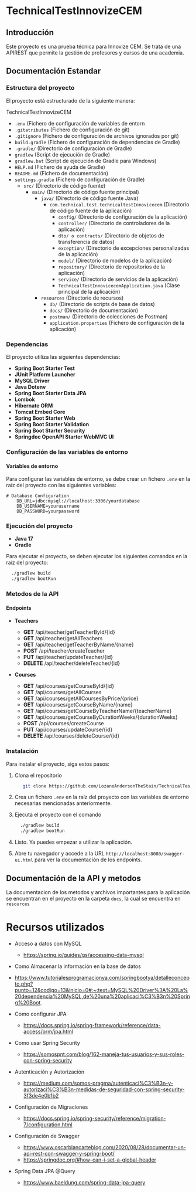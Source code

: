 # TechnicalTestInnovizeCEM

## Introducción

Este proyecto es una prueba técnica para Innovize CEM. 
Se trata de una APIREST que permite la gestión de profesores y cursos de una academia.

## Documentación Estandar

### Estructura del proyecto

El proyecto está estructurado de la siguiente manera:

TechnicalTestInnovizeCEM
* `.env` (Fichero de configuración de variables de entorn
* `.gitatributes` (Fichero de configuración de git)
* `.gitignore` (Fichero de configuración de archivos ignorados por git)
* `build.gradle` (Fichero de configuración de dependencias de Gradle)
* `.gradle/` (Directorio de configuración de Gradle)
* `gradlew` (Script de ejecución de Gradle)
* `gradlew.bat` (Script de ejecución de Gradle para Windows)
* `HELP.md` (Fichero de ayuda de Gradle)
* `README.md` (Fichero de documentación)
* `settings.gradle` (Fichero de configuración de Gradle)
  * `src/` (Directorio de código fuente)
    + `main/` (Directorio de código fuente principal)
        - `java/` (Directorio de código fuente Java)
           - `com.technical.test.technicaltestInnovicecem` (Directorio de código fuente de la aplicación)
              - `config/` (Directorio de configuración de la aplicación)
              - `controller/` (Directorio de controladores de la aplicación)
              - `dto/ o contracts/` (Directorio de objetos de transferencia de datos)
              - `exception/` (Directorio de excepciones personalizadas de la aplicación)
              - `model/` (Directorio de modelos de la aplicación)
              - `repository/` (Directorio de repositorios de la aplicación)
              - `service/` (Directorio de servicios de la aplicación)
              - `TechnicalTestInnovicecemApplication.java` (Clase principal de la aplicación)
        - `resources` (Directorio de recursos)
           - `db/` (Directorio de scripts de base de datos)
           - `docs/` (Directorio de documentación)
           - `postman/` (Directorio de colecciones de Postman)
           - `application.properties` (Fichero de configuración de la aplicación)

### Dependencias

El proyecto utiliza las siguientes dependencias:

- **Spring Boot Starter Test**
- **JUnit Platform Launcher**
- **MySQL Driver**
- **Java Dotenv**
- **Spring Boot Starter Data JPA**
- **Lombok**
- **Hibernate ORM**
- **Tomcat Embed Core**
- **Spring Boot Starter Web**
- **Spring Boot Starter Validation**
- **Spring Boot Starter Security**
- **Springdoc OpenAPI Starter WebMVC UI**

### Configuración de las variables de entorno

#### Variables de entorno

Para configurar las variables de entorno, se debe crear un fichero `.env` en la raíz del proyecto con las siguientes variables:

```properties
# Database Configuration
    DB_URL=jdbc:mysql://localhost:3306/yourdatabase
    DB_USERNAME=yourusername
    DB_PASSWORD=yourpassword
```

### Ejecución del proyecto

- **Java 17**
- **Gradle**

Para ejecutar el proyecto, se deben ejecutar los siguientes comandos en la raíz del proyecto:

```bash
  ./gradlew build
  ./gradlew bootRun
```

### Metodos de la API

#### Endpoints

* **Teachers**
  - **GET** /api/teacher/getTeacherById/{id}
  - **GET** /api/teacher/getAllTeachers
  - **GET** /api/teacher/getTeacherByName/{name}
  - **POST** /api/teacher/createTeacher
  - **PUT** /api/teacher/updateTeacher/{id}
  - **DELETE** /api/teacher/deleteTeacher/{id}


* **Courses**
   - **GET** /api/courses/getCourseById/{id}
   - **GET** /api/courses/getAllCourses
   - **GET** /api/courses/getAllCoursesByPrice/{price}
   - **GET** /api/courses/getCourseByName/{name}
   - **GET** /api/courses/getCourseByTeacherName/{teacherName}
   - **GET** /api/courses/getCourseByDurationWeeks/{durationWeeks}
   - **POST** /api/courses/createCourse
   - **PUT** /api/courses/updateCourse/{id}
   - **DELETE** /api/courses/deleteCourse/{id}

### Instalación

Para instalar el proyecto, siga estos pasos:

1. Clona el repositorio
   ```sh
      git clone https://github.com/LozanoAndersonTheStain/TechnicalTestInnovizeCEM.git
   ```
   
2. Crea un fichero `.env` en la raíz del proyecto con las variables de entorno necesarias mencionadas anteriormente.

4. Ejecuta el proyecto con el comando 

    ```sh
      ./gradlew build
      ./gradlew bootRun 
    ```
   
5. Listo. Ya puedes empezar a utilizar la aplicación.

6. Abre tu navegador y accede a la URL `http://localhost:8080/swagger-ui.html` para ver la documentación de los endpoints.

## Documentación de la API y metodos

La documentacion de los metodos y archivos importantes para la aplicación se encuentran en el proyecto en la carpeta `docs`, la cual se encuentra en ``resources``

# Recursos utilizados

* Acceso a datos con MySQL
  - https://spring.io/guides/gs/accessing-data-mysql

* Como Almacenar la información en la base de datos
 - https://www.tutorialesprogramacionya.com/springbootya/detalleconcepto.php?punto=12&codigo=13&inicio=0#:~:text=MySQL%20Driver%3A%20La%20dependencia%20MySQL,de%20una%20aplicaci%C3%B3n%20Spring%20Boot.

* Como configurar JPA
  - https://docs.spring.io/spring-framework/reference/data-access/orm/jpa.html

* Como usar Spring Security
  - https://somospnt.com/blog/162-maneja-tus-usuarios-y-sus-roles-con-spring-security

* Autenticación y Autorización
  - https://medium.com/somos-pragma/autenticaci%C3%B3n-y-autorizaci%C3%B3n-medidas-de-seguridad-con-spring-security-3f3de4e0b1b2

* Configuración de Migraciones
  - https://docs.spring.io/spring-security/reference/migration-7/configuration.html

* Configuración de Swagger
  - https://www.oscarblancarteblog.com/2020/08/28/documentar-un-api-rest-con-swagger-y-spring-boot/
  - https://springdoc.org/#how-can-i-set-a-global-header

* Spring Data JPA @Query
  - https://www.baeldung.com/spring-data-jpa-query